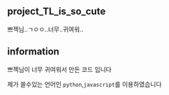 ## project_TL_is_so_cute
쁘젝님..ㄱㅇㅇ..너무..귀여워..

## information
쁘젝님이 너무 귀여워서 만든 코드 입니다


제가 쓸수있는 언어인 `python`,`javascript`를 이용하였습니다
